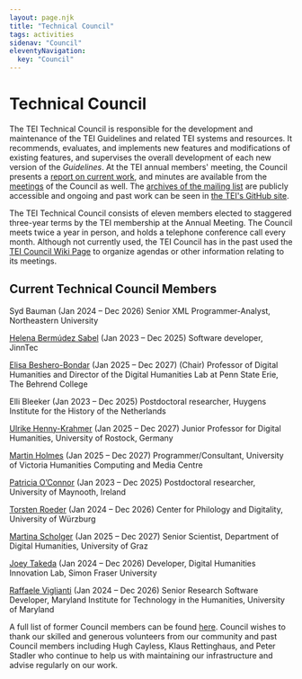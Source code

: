 ```yaml
---
layout: page.njk
title: "Technical Council"
tags: activities
sidenav: "Council"
eleventyNavigation:
  key: "Council"
---
```

# Technical Council

The TEI Technical Council is responsible for the development and maintenance of the TEI Guidelines and related TEI systems and resources. It recommends, evaluates, and implements new features and modifications of existing
features, and supervises the overall development of each new version of the *Guidelines*. At the TEI annual members' meeting, the Council presents a [report on current work](Reports/), and minutes are available from
the [meetings](Meetings/) of the Council as well. The [archives
of the mailing list](https://lists.tei-c.org/archives/list/tei-council@lists.tei-c.org/) are publicly accessible and ongoing and past work can be seen in [the TEI's GitHub site](https://github.com/TEIC).

The TEI Technical Council consists of eleven members elected to
staggered three\-year terms by the TEI membership at the Annual Meeting. The
Council meets twice a year in person, and holds a telephone conference call
every month. Although not currently used, the TEI Council has in the past used the [TEI Council Wiki Page](https://wiki.tei-c.org/index.php/Council)
to organize agendas or other information relating to its meetings.

## Current Technical Council Members

Syd Bauman (Jan 2024 – Dec 2026)
Senior XML Programmer\-Analyst, Northeastern University

[Helena Bermúdez Sabel](https://helenasabel.github.io/) (Jan 2023 – Dec 2025)
Software developer, JinnTec

[Elisa Beshero\-Bondar](https://newtfire.org) (Jan 2025 – Dec 2027) (Chair)
Professor of Digital Humanities and Director of the Digital Humanities Lab at Penn State Erie, The Behrend College

Elli Bleeker (Jan 2023 – Dec 2025)
Postdoctoral researcher, Huygens Institute for the History of the Netherlands

[Ulrike Henny\-Krahmer](https://www.germanistik.uni-rostock.de/en/lehrende/professorinnen-und-professoren/jun-prof-dr-ulrike-henny-krahmer/) (Jan 2025 – Dec 2027)
Junior Professor for Digital Humanities, University of Rostock, Germany

[Martin Holmes](https://www.uvic.ca/humanities/hcmc/aboutus/staff/profiles/holmesmartin.php) (Jan 2025 – Dec 2027)
Programmer/Consultant, University of Victoria Humanities Computing and Media Centre

[Patricia O’Connor](https://trishaoconnor.com/) (Jan 2023 – Dec 2025)
Postdoctoral researcher, University of Maynooth, Ireland

[Torsten Roeder](https://www.uni-wuerzburg.de/zpd/zentrum/team/roeder-torsten/) (Jan 2024 – Dec 2026)
Center for Philology and Digitality, University of Würzburg

[Martina Scholger](https://online.uni-graz.at/kfu_online/wbForschungsportal.cbShowPortal?pPersonNr=50869&pMode=E) (Jan 2025 – Dec 2027)
Senior Scientist, Department of Digital Humanities, University of Graz

[Joey Takeda](https://joeytakeda.github.io/) (Jan 2024 – Dec 2026)
Developer, Digital Humanities Innovation Lab, Simon Fraser University

[Raffaele Viglianti](http://mith.umd.edu/people/raffaele-viglianti/) (Jan 2024 – Dec 2026)
Senior Research Software Developer, Maryland Institute for Technology in the Humanities, University of Maryland

A full list of former Council members can be found [here](/release/doc/tei-p5-doc/en/html/FM1.html). Council wishes to thank our skilled and generous volunteers from our community and past Council members including Hugh Cayless, Klaus Rettinghaus, and Peter Stadler who continue to help us with maintaining our infrastructure and advise regularly on our work.
